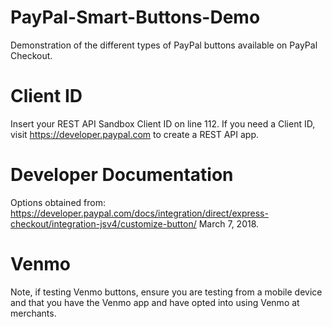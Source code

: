 # PayPal-Smart-Buttons-Demo
Demonstration of the different types of PayPal buttons available on PayPal Checkout.

# Client ID
Insert your REST API Sandbox Client ID on line 112.
If you need a Client ID, visit https://developer.paypal.com to create a REST API app.

# Developer Documentation
Options obtained from: 
https://developer.paypal.com/docs/integration/direct/express-checkout/integration-jsv4/customize-button/ March 7, 2018.

# Venmo
Note, if testing Venmo buttons, ensure you are testing from a mobile device and that you have the Venmo app and have opted into using Venmo at merchants.
